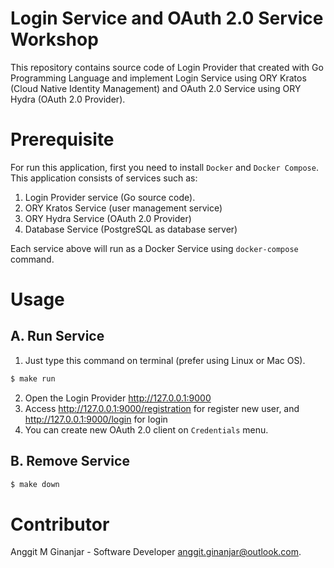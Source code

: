 # Login Service and OAuth 2.0 Service Workshop
This repository contains source code of Login Provider that created with Go Programming Language and implement Login Service using ORY Kratos (Cloud Native Identity Management) and OAuth 2.0 Service using ORY Hydra (OAuth 2.0 Provider).

# Prerequisite

For run this application, first you need to install `Docker` and `Docker Compose`. This application consists of services such as:

1. Login Provider service (Go source code).
2. ORY Kratos Service (user management service)
3. ORY Hydra Service (OAuth 2.0 Provider)
4. Database Service (PostgreSQL as database server)

Each service above will run as a Docker Service using `docker-compose` command.

# Usage

## A. Run Service
1. Just type this command on terminal (prefer using Linux or Mac OS).
```sh
$ make run
```
2. Open the Login Provider http://127.0.0.1:9000
3. Access http://127.0.0.1:9000/registration for register new user, and http://127.0.0.1:9000/login for login
4. You can create new OAuth 2.0 client on `Credentials` menu.

## B. Remove Service
```sh
$ make down
```

# Contributor

Anggit M Ginanjar - Software Developer <anggit.ginanjar@outlook.com>.
